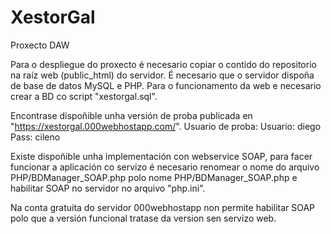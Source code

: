 # XestorGal
Proxecto DAW

Para o despliegue do proxecto é necesario copiar o contido do repositorio na raíz web (public_html) do servidor.
É necesario que o servidor dispoña de base de datos MySQL e PHP.
Para o funcionamento da web e necesario crear a BD co script "xestorgal.sql".

Encontrase dispoñible unha versión de proba publicada en "https://xestorgal.000webhostapp.com/".
Usuario de proba:
Usuario: diego
Pass: cileno

Existe dispoñible unha implementación con webservice SOAP, para facer funcionar a aplicación co servizo é necesario
renomear o nome do arquivo PHP/BDManager_SOAP.php polo nome PHP/BDManager_SOAP.php e habilitar SOAP no servidor no arquivo "php.ini".

Na conta gratuita do servidor 000webhostapp non permite habilitar SOAP polo que a versión funcional tratase da version sen servizo web.


